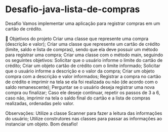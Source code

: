 # Desafio-java-lista-de-compras

Desafio
Vamos implementar uma aplicação para registrar compras em um cartão de crédito.

🔨 Objetivos do projeto
Criar uma classe que represente uma compra (descrição e valor);
Criar uma classe que represente um cartão de crédito (limite, saldo e lista de compras), sendo que ela deve possuir um método para registrar uma compra;
Criar uma classe com o método main, seguindo os seguintes objetivos:
Solicitar que o usuário informe o limite do cartão de crédito;
Criar um objeto cartão de crédito com o limite informado;
Solicitar que o usuário informe a descrição e o valor da compra;
Criar um objeto compra com a descrição e valor informados;
Registrar a compra no cartão de crédito e imprimir na tela se ela foi realizada ou não (de acordo com o saldo remanescente);
Perguntar se o usuário deseja registrar uma nova compra ou finalizar;
Caso ele deseje continuar, repetir os passos de 3 a 6, caso não, imprimir na tela o saldo final do cartão e a lista de compras realizadas, ordenadas pelo valor.

Observações:
Utilize a classe Scanner para fazer a leitura das informações do usuário;
Utilize construtores nas classes para passar as informações ao instanciar um objeto.
Bom desafio!
